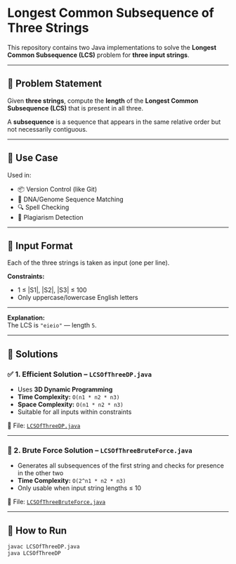 
# Longest Common Subsequence of Three Strings

This repository contains two Java implementations to solve the **Longest Common Subsequence (LCS)** problem for **three input strings**.

---

## 📌 Problem Statement

Given **three strings**, compute the **length** of the **Longest Common Subsequence (LCS)** that is present in all three.

A **subsequence** is a sequence that appears in the same relative order but not necessarily contiguous.

---

## 🧠 Use Case

Used in:
- 📦 Version Control (like Git)
- 🧬 DNA/Genome Sequence Matching
- 🔍 Spell Checking
- 🔐 Plagiarism Detection

---

## 🧾 Input Format

Each of the three strings is taken as input (one per line).

**Constraints:**
- 1 ≤ |S1|, |S2|, |S3| ≤ 100
- Only uppercase/lowercase English letters

---





**Explanation:**  
The LCS is `"eieio"` — length `5`.

---

## 🚀 Solutions

### ✅ 1. Efficient Solution – `LCSOfThreeDP.java`

- Uses **3D Dynamic Programming**
- **Time Complexity:** `O(n1 * n2 * n3)`
- **Space Complexity:** `O(n1 * n2 * n3)`
- Suitable for all inputs within constraints

📄 File: [`LCSOfThreeDP.java`](./LCSOfThreeDP.java)

---

### 🐌 2. Brute Force Solution – `LCSOfThreeBruteForce.java`

- Generates all subsequences of the first string and checks for presence in the other two
- **Time Complexity:** `O(2^n1 * n2 * n3)`  
- Only usable when input string lengths ≤ 10

📄 File: [`LCSOfThreeBruteForce.java`](./LCSOfThreeBruteForce.java)

---

## 🧪 How to Run

```bash
javac LCSOfThreeDP.java
java LCSOfThreeDP

